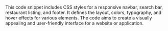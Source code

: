 This code snippet includes CSS styles for a responsive navbar, search bar, restaurant listing, and footer. It defines the layout, colors, typography, and hover effects for various elements. The code aims to create a visually appealing and user-friendly interface for a website or application.
